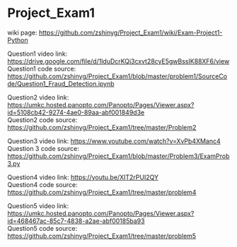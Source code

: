 # Project_Exam1

wiki page: https://github.com/zshinyg/Project_Exam1/wiki/Exam-Project1-Python

Question1 video link: https://drive.google.com/file/d/1lduDcrKQj3cxvt28cyE5gwBssIK88XF6/view<br>
Question1 code source: https://github.com/zshinyg/Project_Exam1/blob/master/problem1/SourceCode/Question1_Fraud_Detection.ipynb

Question2 video link: https://umkc.hosted.panopto.com/Panopto/Pages/Viewer.aspx?id=5108cb42-9274-4ae0-89aa-abf001849d3e <br>
Question2 code source: https://github.com/zshinyg/Project_Exam1/tree/master/Problem2

Question3 video link: https://www.youtube.com/watch?v=XvPb4XManc4  <br>
Question 3 code source: https://github.com/zshinyg/Project_Exam1/blob/master/Problem3/ExamProb3.py

Question4 video link: https://youtu.be/XIT2rPUI2QY  <br>
Question4 code source: https://github.com/zshinyg/Project_Exam1/tree/master/problem4

Question5 video link: https://umkc.hosted.panopto.com/Panopto/Pages/Viewer.aspx?id=468467ac-85c7-4838-a2ae-abf00185ba93  <br>
Question5 code source: https://github.com/zshinyg/Project_Exam1/tree/master/problem5


